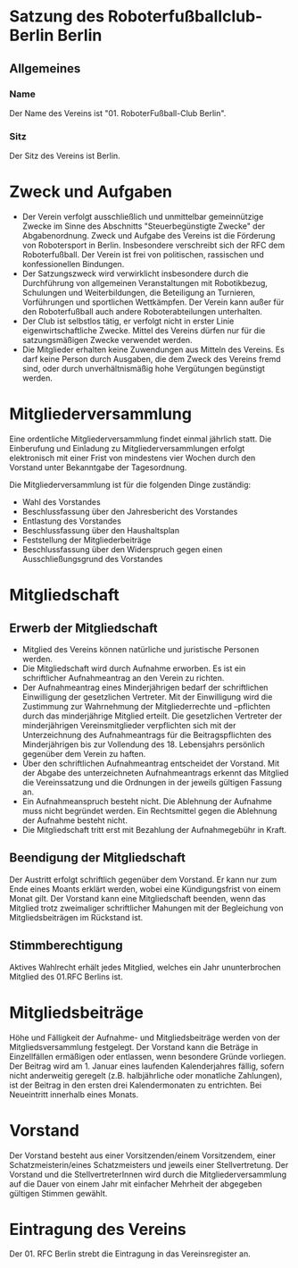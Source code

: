 # Satzung des Roboterfußballclub-Berlin Berlin

## Allgemeines

### Name

Der Name des Vereins ist "01. RoboterFußball-Club Berlin".

### Sitz

Der Sitz des Vereins ist Berlin.

# Zweck und Aufgaben

- Der Verein verfolgt ausschließlich und unmittelbar gemeinnützige Zwecke im Sinne des Abschnitts "Steuerbegünstigte Zwecke" der Abgabenordnung.
  Zweck und Aufgabe des Vereins ist die Förderung von Robotersport in Berlin.
  Insbesondere verschreibt sich der RFC dem Roboterfußball.
  Der Verein ist frei von politischen, rassischen und konfessionellen Bindungen.
- Der Satzungszweck wird verwirklicht insbesondere durch die Durchführung von allgemeinen Veranstaltungen mit Robotikbezug, Schulungen und Weiterbildungen, die Beteiligung an Turnieren, Vorführungen und sportlichen Wettkämpfen.
  Der Verein kann außer für den Roboterfußball auch andere Roboterabteilungen unterhalten.
- Der Club ist selbstlos tätig, er verfolgt nicht in erster Linie eigenwirtschaftliche Zwecke.
  Mittel des Vereins dürfen nur für die satzungsmäßigen Zwecke verwendet werden.
- Die Mitglieder erhalten keine Zuwendungen aus Mitteln des Vereins.
  Es darf keine Person durch Ausgaben, die dem Zweck des Vereins fremd sind, oder durch unverhältnismäßig hohe Vergütungen begünstigt werden.

# Mitgliederversammlung

Eine ordentliche Mitgliederversammlung findet einmal jährlich statt.
Die Einberufung und Einladung zu Mitgliederversammlungen erfolgt elektronisch mit einer Frist von mindestens vier Wochen durch den Vorstand unter Bekanntgabe der Tagesordnung.

Die Mitgliederversammlung ist für die folgenden Dinge zuständig:
- Wahl des Vorstandes
- Beschlussfassung über den Jahresbericht des Vorstandes
- Entlastung des Vorstandes
- Beschlussfassung über den Haushaltsplan
- Feststellung der Mitgliederbeiträge
- Beschlussfassung über den Widerspruch gegen einen Ausschließungsgrund des Vorstandes

# Mitgliedschaft

## Erwerb der Mitgliedschaft

- Mitglied des Vereins können natürliche und juristische Personen werden.
- Die Mitgliedschaft wird durch Aufnahme erworben.
  Es ist ein schriftlicher Aufnahmeantrag an den Verein zu richten.
- Der Aufnahmeantrag eines Minderjährigen bedarf der schriftlichen Einwilligung der gesetzlichen Vertreter.
  Mit der Einwilligung wird die Zustimmung zur Wahrnehmung der Mitgliederrechte und –pflichten durch das minderjährige Mitglied erteilt.
  Die gesetzlichen Vertreter der minderjährigen Vereinsmitglieder verpflichten sich mit der Unterzeichnung des Aufnahmeantrags für die Beitragspflichten des Minderjährigen bis zur Vollendung des 18. Lebensjahrs persönlich gegenüber dem Verein zu haften.
- Über den schriftlichen Aufnahmeantrag entscheidet der Vorstand.
  Mit der Abgabe des unterzeichneten Aufnahmeantrags erkennt das Mitglied die Vereinssatzung und die Ordnungen in der jeweils   gültigen Fassung an.
- Ein Aufnahmeanspruch besteht nicht.
  Die Ablehnung der Aufnahme muss nicht begründet werden.
  Ein Rechtsmittel gegen die Ablehnung der Aufnahme besteht nicht.
- Die Mitgliedschaft tritt erst mit Bezahlung der Aufnahmegebühr in Kraft.

## Beendigung der Mitgliedschaft

Der Austritt erfolgt schriftlich gegenüber dem Vorstand.
Er kann nur zum Ende eines Moants erklärt werden, wobei eine Kündigungsfrist von einem Monat gilt.
Der Vorstand kann eine Mitgliedschaft beenden, wenn das Mitglied trotz zweimaliger schriftlicher Mahungen mit der Begleichung von Mitgliedsbeiträgen im Rückstand ist.

## Stimmberechtigung

Aktives Wahlrecht erhält jedes Mitglied, welches ein Jahr ununterbrochen Mitglied des 01.RFC Berlins ist. 

# Mitgliedsbeiträge

Höhe und Fälligkeit der Aufnahme- und Mitgliedsbeiträge werden von der Mitgliedsversammlung festgelegt.
Der Vorstand kann die Beträge in Einzellfällen ermäßigen oder entlassen, wenn besondere Gründe vorliegen.
Der Beitrag wird am 1. Januar eines laufenden Kalenderjahres fällig, sofern nicht anderweitig geregelt (z.B. halbjährliche oder monatliche Zahlungen), ist der Beitrag in den ersten drei Kalendermonaten zu entrichten.
Bei Neueintritt innerhalb eines Monats.

# Vorstand

Der Vorstand besteht aus einer Vorsitzenden/einem Vorsitzendem, einer Schatzmeisterin/eines Schatzmeisters und jeweils einer Stellvertretung.
Der Vorstand und die StellvertreterInnen wird durch die Mitgliederversammlung auf die Dauer von einem Jahr mit einfacher Mehrheit der abgegeben gültigen Stimmen gewählt.

# Eintragung des Vereins

Der 01. RFC Berlin strebt die Eintragung in das Vereinsregister an.
